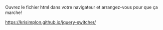 Ouvrez le fichier html dans votre navigateur et arrangez-vous pour que ça marche!

https://krisimplon.github.io/jquery-switcher/

